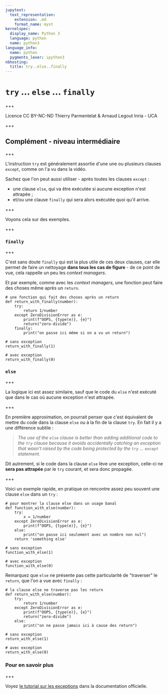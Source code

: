 ```yaml
---
jupytext:
  text_representation:
    extension: .md
    format_name: myst
kernelspec:
  display_name: Python 3
  language: python
  name: python3
language_info:
  name: python
  pygments_lexer: ipython3
nbhosting:
  title: try..else..finally
---
```


# `try` … `else` … `finally`

+++

<div class="licence">
<span>Licence CC BY-NC-ND</span>
<span>Thierry Parmentelat &amp; Arnaud Legout</span>
<span>Inria - UCA</span>
</div>

+++

## Complément - niveau intermédiaire

+++

L'instruction `try` est généralement assortie d'une une ou plusieurs clauses `except`, comme on l'a vu dans la vidéo.

Sachez que l'on peut aussi utiliser - après toutes les clauses `except` :

* une clause `else`, qui va être exécutée si aucune exception n'est attrapée ;
* et/ou une clause `finally` qui sera alors exécutée quoi qu'il arrive.

+++

Voyons cela sur des exemples.

+++

### `finally`

+++

C'est sans doute `finally` qui est la plus utile de ces deux clauses, car elle permet de faire un nettoyage **dans tous les cas de figure** - de ce point de vue, cela rappelle un peu les *context managers*.

Et par exemple, comme avec les *context managers*, une fonction peut faire des choses même après un `return`.

```{code-cell} ipython3
# une fonction qui fait des choses après un return
def return_with_finally(number):
    try:
        return 1/number
    except ZeroDivisionError as e:
        print(f"OOPS, {type(e)}, {e}")
        return("zero-divide")
    finally:
        print("on passe ici même si on a vu un return")
```

```{code-cell} ipython3
# sans exception
return_with_finally(1)
```

```{code-cell} ipython3
# avec exception
return_with_finally(0)
```

### `else`

+++

La logique ici est assez similaire, sauf que le code du `else` n'est exécuté que dans le cas où aucune exception n'est attrapée.

+++

En première approximation, on pourrait penser que c'est équivalent de mettre du code dans la clause `else` ou à la fin de la clause `try`. En fait il y a une différence subtile :

> *The use of the `else` clause is better than adding additional code to the `try` clause because it avoids accidentally catching an exception that wasn’t raised by the code being protected by the `try` … `except` statement.*

Dit autrement, si le code dans la clause `else` lève une exception, celle-ci ne **sera pas attrapée** par le `try` courant, et sera donc propagée.

+++

Voici un exemple rapide, en pratique on rencontre assez peu souvent une clause `else` dans un `try` :

```{code-cell} ipython3
# pour montrer la clause else dans un usage banal
def function_with_else(number):
    try:
        x = 1/number
    except ZeroDivisionError as e:
        print(f"OOPS, {type(e)}, {e}")
    else:
        print("on passe ici seulement avec un nombre non nul")
    return 'something else'
```

```{code-cell} ipython3
# sans exception
function_with_else(1)
```

```{code-cell} ipython3
# avec exception
function_with_else(0)
```

Remarquez que `else` ne présente pas cette particularité de "traverser" le `return`, que l'on a vue avec `finally` :

```{code-cell} ipython3
# la clause else ne traverse pas les return
def return_with_else(number):
    try:
        return 1/number
    except ZeroDivisionError as e:
        print(f"OOPS, {type(e)}, {e}")
        return("zero-divide")
    else:
        print("on ne passe jamais ici à cause des return")
```

```{code-cell} ipython3
# sans exception
return_with_else(1)
```

```{code-cell} ipython3
# avec exception
return_with_else(0)
```

### Pour en savoir plus

+++

Voyez [le tutorial sur les exceptions](https://docs.python.org/3/tutorial/errors.html#handling-exceptions) dans la documentation officielle.
